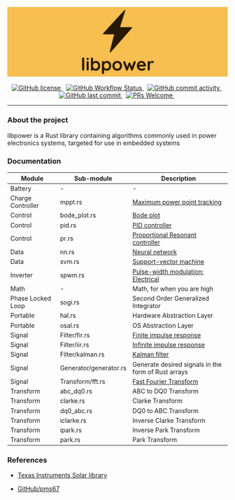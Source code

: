 <p align="center">
    <img src="assets/logo.jpg" alt="libpower-logo"/>
</p>

<p align="center">
    <a href="https://img.shields.io/badge/license-MIT-blue.svg">
        <img src="https://img.shields.io/badge/license-MIT-blue.svg" alt="GitHub license" />
    </a>&nbsp;
    <a href="https://img.shields.io/github/workflow/status/shishir-dey/libpower/Rust%20(host)">
        <img src="https://img.shields.io/github/workflow/status/shishir-dey/libpower/Rust%20(host)"
            alt="GitHub Workflow Status" />
    </a>&nbsp;
    <a href="https://img.shields.io/github/commit-activity/m/shishir-dey/libpower">
        <img src="https://img.shields.io/github/commit-activity/m/shishir-dey/libpower" alt="GitHub commit activity" />
    </a>&nbsp;
    <a href="https://img.shields.io/github/last-commit/shishir-dey/libpower">
        <img src="https://img.shields.io/github/last-commit/shishir-dey/libpower" alt="GitHub last commit" />
    </a>&nbsp;
    <a href="https://img.shields.io/badge/PRs-welcome-brightgreen.svg">
        <img src="https://img.shields.io/badge/PRs-welcome-brightgreen.svg" alt="PRs Welcome" />
    </a>&nbsp;
</p>

<hr>


<h3>About the project</h3>

libpower is a Rust library containing algorithms commonly used in power electronics systems, targeted for use in embedded systems


<h3>Documentation</h3>

| Module      | Sub-module | Description |
| ----------- | ----------- | ----------- |
| Battery | - | - |
| Charge Controller      | mppt.rs       | [Maximum power point tracking](https://en.wikipedia.org/wiki/Maximum_power_point_tracking) |
| Control      | bode_plot.rs       | [Bode plot](https://en.wikipedia.org/wiki/Bode_plot) |
| Control      | pid.rs       | [PID controller](https://en.wikipedia.org/wiki/PID_controller) |
| Control      | pr.rs       | [Proportional Resonant controller](https://imperix.com/doc/implementation/proportional-resonant-controller) |
| Data      | nn.rs       | [Neural network](https://en.wikipedia.org/wiki/Neural_network) |
| Data      | svm.rs       | [Support-vector machine](https://en.wikipedia.org/wiki/Support-vector_machine) |
| Inverter      | spwm.rs       | [Pulse-width modulation: Electrical](https://en.wikipedia.org/wiki/Pulse-width_modulation#Electrical) |
| Math      | -       | Math, for when you are high |
| Phase Locked Loop | sogi.rs | Second Order Generalized Integrator |
| Portable | hal.rs | Hardware Abstraction Layer |
| Portable | osal.rs | OS Abstraction Layer |
| Signal      | Filter/fir.rs       | [Finite impulse response](https://en.wikipedia.org/wiki/Finite_impulse_response) |
| Signal      | Filter/iir.rs       | [Infinite impulse response](https://en.wikipedia.org/wiki/Infinite_impulse_response) |
| Signal      | Filter/kalman.rs       | [Kalman filter](https://en.wikipedia.org/wiki/Kalman_filter) |
| Signal      | Generator/generator.rs       | Generate desired signals in the form of Rust arrays |
| Signal      | Transform/fft.rs       | [Fast Fourier Transform](https://en.wikipedia.org/wiki/Fast_Fourier_transform) |
| Transform      | abc_dq0.rs       | ABC to DQ0 Transform |
| Transform      | clarke.rs       | Clarke Transform |
| Transform      | dq0_abc.rs       | DQ0 to ABC Transform |
| Transform      | iclarke.rs       | Inverse Clarke Transform |
| Transform      | ipark.rs       | Inverse Park Transform |
| Transform      | park.rs       | Park Transform |


<h3>References</h3>

+ [Texas Instruments Solar library](https://e2e.ti.com/cfs-file/__key/communityserver-discussions-components-files/171/SolarLib.pdf)

+ [GitHub/pms67](https://github.com/pms67)
